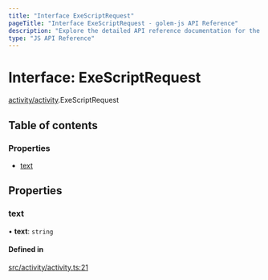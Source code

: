 ```yaml
---
title: "Interface ExeScriptRequest"
pageTitle: "Interface ExeScriptRequest - golem-js API Reference"
description: "Explore the detailed API reference documentation for the Interface ExeScriptRequest within the golem-js SDK for the Golem Network."
type: "JS API Reference"
---
```

# Interface: ExeScriptRequest

[activity/activity](../modules/activity_activity).ExeScriptRequest

## Table of contents

### Properties

- [text](activity_activity.ExeScriptRequest#text)

## Properties

### text

• **text**: `string`

#### Defined in

[src/activity/activity.ts:21](https://github.com/golemfactory/golem-js/blob/627e370/src/activity/activity.ts#L21)
